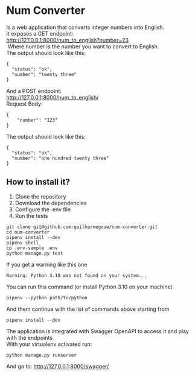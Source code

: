 # Num Converter
Is a web application that converts integer numbers into English.<br>
It exposes a GET endpoint:<br>http://127.0.0.1:8000/num_to_english?number=23<br>
 Where number is the number you want to convert to English. <br>
The output should look like this:<br>
```console
{
  "status": "ok",
  "number": "twenty three"
}
```
And a POST endpoint:<br>http://127.0.0.1:8000/num_to_english/<br>Request 
Body:
```console
{
    "number": "123"
}
```
The output should look like this:
```console
{
  "status": "ok",
  "number": "one hundred twenty three"
}
```

## How to install it?
1. Clone the repository
2. Download the dependencies
3. Configure the .env file
4. Run the tests

```console
git clone git@github.com:guilhermegouw/num-converter.git
cd num-converter
pipenv install --dev
pipenv shell
cp .env-sample .env
python manage.py test
```
If you get a warning like this one
```console
Warning: Python 3.10 was not found on your system...
```
You can run this command (or install Python 3.10 on your machine)
```console
pipenv --python path/to/python
```
And them continue with the list of commands above starting from
```console
pipenv install --dev
```
The application is integrated with Swagger OpenAPI to access it and play with the endpoints.<br>
With your virtualenv activated run:
```console
python manage.py runserver
```
And go to:
http://127.0.0.1:8000/swagger/